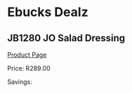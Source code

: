 
# Ebucks Dealz
## JB1280 JO Salad Dressing
[Product Page](https://www.ebucks.com/web/shop/productSelected.do?prodId=1136070535&catId=704983235)

Price: R289.00

Savings: 


	